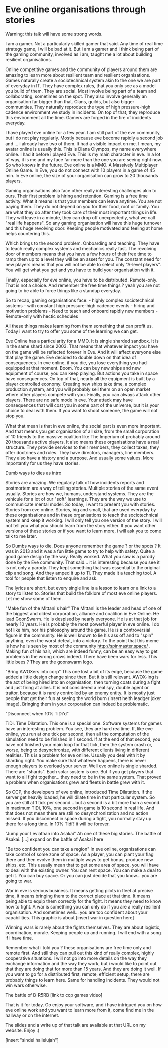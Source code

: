 # Eve online organisations through stories

Warning: this talk will have some strong words. 

I am a gamer. Not a particularly skilled gamer that said. Any time of real time strategy game, i will be bad at it. But i am a gamer and i think being part of the gaming community, involved as i am, taught me a lot about building resilient organisations. 

Online competitive games and the community of players around them are amazing to learn more about resilient team and resilient organisations. Games naturally create a sociotechnical system akin to the one we are part of everyday in IT. They have complex rules, that you only see as a model you build of them. They are social. Most involve being part of a team and collaborating, sometimes on the spot. They also involve generally an organisation far bigger than that. Clans, guilds, but also bigger communities. They naturally reproduce the type of high pressure-high cadence environment we study in incidents. On top of that, they reproduce this environment all the time. Gamers are forged in the fire of incidents everyday.

I have played eve online for a few year. I am still part of the eve community, but i do not play regularly. Mostly because eve become rapidly a second job and ... i already have two of them. It had a visible impact on me. I mean, my avatar online is usually this. This is Diana Olympos, my name everywhere online. I had it before i played Eve. This is my main character in eve. In a lot of way, it is me and my face far more than the one you are seeing right now.  So who knows in the future. Eve online is a MMO. A Massively Multiplayer Online Game. In Eve, you do not connect with 10 players in a game of 45 min. In Eve online, the size of your organisation can grow to 20 thousands players.

Gaming organisations also face other really interesting challenges akin to ours. Their first problem is hiring and retention. Gaming is a free time activity. What it means is that your members can leave anytime. You are not paying them. They do not depend on you for their food, roof or family. You are what they do after they took care of their most important things in life. They will leave in a minute, they can drop off unexpectedly, what we call "real life happens". So any gaming organisation will have this huge turnover and this huge revolving door. Keeping people motivated and feeling at home helps countering this.

Which brings to the second problem. Onboarding and teaching. They have to teach really complex systems and mechanics really fast. The revolving door of members means that you have a few hours of their free time to ramp them up to a level they will be an asset for you. The constant need for new players means that you will not be able to select only "A-level players". You will get what you get and you have to build your organisation with it.

Finally, especially for eve online, you have to be distributed. Remote-only. That is not a choice. And remember the free time things ? yeah you are not going to be able to force things like a standup everyday. 

So to recap, gaming organisations face:
    - highly complex sociotechnical systems
    - with constant high pressure-high cadence events
    - hiring and motivation problems
    - Need to teach and onboard rapidly new members
    - Remote-only with hectic schedules

All these things makes learning from them something that can profit us. Today i want to try to offer you some of the learning we can get.

Eve Online has a particularity for a MMO. It is single sharded sandbox. It is in the same shard since 2003. That means that whatever impact you have on the game will be reflected forever in Eve. And it will affect everyone else that play the game. Eve decided to double down on that idea of consequences. In eve online, if you die, you lose everything you had equipped at that moment. Boom. You can buy new ships and new equipment of course, you can keep playing. But actions you take in space have consequences. On top of that, nearly all the equipment is built by a player controlled economy. Creating new ships take time, a complex production system, and you will probably sell them on an open market where other players compete with you. Finally, you can always attack other players. There are no safe mode in eve. Your attack may have consequences that will cost you in some part of the universe, but it is your choice to deal with them. If you want to shoot someone, the game will not stop you.

What that mean is that in eve online, the social part is even more important. And that means you get organisation of all size, from the small corporation of 10 friends to the massive coalition like The Imperium of probably around 20 thousands active players. It also means these organisations have a real structure. They provide services to their members, they collect taxes, they offer doctrines and rules. They have directors, managers, line members. They also have a history and a purpose. And usually some values. More importantly for us they have stories.

Dumb ways to dies as intro

Stories are amazing. We regularly talk of how incidents reports and postmortem are a way of telling stories. Multiple stories of the same event usually. Stories are how we, humans, understand systems. They are the vehicule for a lot of our "soft" learnings. They are the way we use to communicate mental model. So today, i want to present you with stories. Stories from eve online. Stories, big and small, that are used everyday by these organisations and in these organisations to teach the sociotechnical system and keep it working. I will only tell you one version of the story. I will not tell you what you should learn from the story either. If you want other versions of these stories or if you want to learn more, i will ask you to come talk to me later.

So Dumbs ways to die. Does anyone remember the game ? or the spots ? It was in 2013 and it was a fun little game to try to help with safety. Quite a good game design by the way. Really worked. What you saw is a parody done by the Eve community. That said... it is interesting because you see it is not only a parody. They kept something that was essential to the original clip and song. And they amped it up to 11. They made it a teaching tool. A tool for people that listen to enquire and ask.

The lyrics are short, but every single line is a lesson to learn or a link to a story to listen to. Stories that build the folklore of most eve online players. Let me show some of them.

"Make fun of the Mittani's hair"
The Mittani is the leader and head of one of the biggest and oldest corporation, alliance and coalition in Eve Online. He lead GoonSwarm. He is despised by nearly everyone. He is at that job for nearly 10 years. He is probably the most powerful player in eve online. I do not like him, nor his philosophy around the game. He is a controversial figure in the community. He is well known to lie his ass off and to "spin" anything, even the worst defeat, into a victory. To the point that this meme is how he is seen by most of the community http://spinmaster.space/ . Making fun of his hair, which are indeed funny, can be an easy way to get problems in the wrong crows indeed. There have been wars for less. This little bees ? They are the goonswarm logo.

"Bring AWOXers into corp"
This one lost a bit of its edge, because the game added a little design change since then. But it is still relevant. AWOX-ing is the act of being hired into an organisation, then turning coats during a fight and just firing at allies. It is not considered a real spy, double agent or traitor, because it is rarely controlled by an enemy entity. It is mostly just people that get their fun at seeing the world burn (insert heith leadger joker image). Bringing them in your corporation can indeed be problematic.

"Disconnect when 10% TiDi'd"

TiDi. Time Dilatation. This one is a special one. Software systems for games have an interesting problem. You see, they are hard realtime. If, like eve online, you run at one tick per second, then all the computation of the simulation need to be finished in 1 second. If at the end of that second, you have not finished your main loop for that tick, then the system crash or, worse, being to desynchronize, with different clients living in different realities. This is a problem for eve online. Usually you deal with it by sharding right. You make sure that whatever happens, there is never enough players to overload your server. Well eve online is single sharded. There are "shards". Each solar system is one. But if you get players that want to all fight together... they need to be in the same system. That proved a problem when organisations grew and fleets in battle grew with it.

So CCP, the developers of eve online, introduced Time Dilatation. If the server get heavily loaded, he will dilate time in that particular system. So you are still at 1 tick per second... but a second is a bit more than a second. In maximum TiDi, 10%, one second in game is 10 second in real life. And that does not mean there are still no desynchronization and no action missed. If you disconnect in space during a fight, you normally stay up there for a long time. In 10% Tidi? it will be forever.

"Jump your Leviathan into Asakai"
Ah one of these big stories. The battle of Asakai. 
[...] expand on the battle of Asakai here

"Be too confident you can take a region"
In eve online, organisations can take control of some zone of space. As a player, you can plant your flag there and then evolve them in multiple ways to get bonus, produce new ships, etc. This usually mean that to get some area of space, you will have to deal with the existing owner. You can rent space. You can make a deal to get it. You can buy space. Or you can just decide that you know... you are going to war.

War in eve is serious business. It means getting pilots in fleet at precise time, it means bringing them to the correct place at that time. It means being able to equip them correctly for the fight. It means they need to know how to fight. A war is something you can only do if you are a really resilient organisation. And sometimes well... you are too confident about your capabilities. This graphic is about [insert war in question here]

Winning wars is rarely about the fights themselves. They are about logistic, coordination, morale. Keeping people up and running. I will end with a song if i have time.

Remember what i told you ? these organisations are free time only and remote first. And still they can pull out this kind of really complex, highly cooperative situations. I will not go into more details on the way they exchange information and the way they work, but i would like to point out that they are doing that for more than 15 years. And they are doing it well. If you want to go for a distributed first, remote, efficient setup, there are probably things to learn here. Same for handling incidents. They would not win wars otherwise.

The battle of B-R5RB
[link to ccp games video]



That is it for today. Go enjoy your software, and i have intrigued you on how eve online work and you want to learn more from it, come find me in the hallway or on the internet.

The slides and a write up of that talk are available at that URL on my website. Enjoy :)

[insert "sindel hallelujah"]